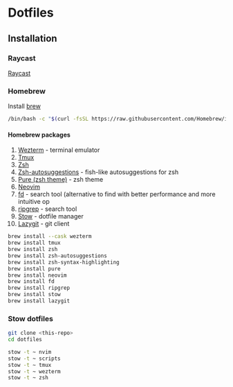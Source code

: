 # Dotfiles

## Installation

### Raycast

[Raycast](https://raycast.com/)

### Homebrew

Install [brew](https://brew.sh/)

```bash
/bin/bash -c "$(curl -fsSL https://raw.githubusercontent.com/Homebrew/install/HEAD/install.sh)"
```

#### Homebrew packages

1. [Wezterm](https://wezfurlong.org/wezterm/install/macos.html#installing-on-macos) - terminal emulator
2. [Tmux](https://formulae.brew.sh/formula/tmux)
3. [Zsh](https://formulae.brew.sh/formula/zsh)
4. [Zsh-autosuggestions](https://github.com/zsh-users/zsh-autosuggestions/blob/master/INSTALL.md) - fish-like autosuggestions for zsh
5. [Pure (zsh theme)](https://github.com/sindresorhus/pure) - zsh theme
6. [Neovim](https://github.com/neovim/neovim/blob/master/INSTALL.md)
7. [fd](https://github.com/sharkdp/fd?tab=readme-ov-file#installation) - search tool (alternative to find with better performance and more intuitive op
8. [ripgrep](https://github.com/BurntSushi/ripgrep) - search tool
9. [Stow](https://formulae.brew.sh/formula/stow) - dotfile manager
10. [Lazygit](https://formulae.brew.sh/formula/lazygit) - git client

```bash
brew install --cask wezterm
brew install tmux
brew install zsh
brew install zsh-autosuggestions
brew install zsh-syntax-highlighting
brew install pure
brew install neovim
brew install fd
brew install ripgrep
brew install stow
brew install lazygit
```

### Stow dotfiles

```bash
git clone <this-repo>
cd dotfiles

stow -t ~ nvim
stow -t ~ scripts
stow -t ~ tmux
stow -t ~ wezterm
stow -t ~ zsh
```
